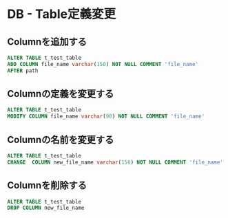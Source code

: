 # DB - Table定義変更  


## Columnを追加する

```sql 
ALTER TABLE t_test_table
ADD COLUMN file_name varchar(150) NOT NULL COMMENT 'file_name'
AFTER path
```

## Columnの定義を変更する

```sql
ALTER TABLE t_test_table
MODIFY COLUMN file_name varchar(90) NOT NULL COMMENT 'file_name' 
```


## Columnの名前を変更する

```sql
ALTER TABLE t_test_table
CHANGE  COLUMN new_file_name varchar(150) NOT NULL COMMENT 'file_name'
```


## Columnを削除する

```sql 
ALTER TABLE t_test_table
DROP COLUMN new_file_name
```
